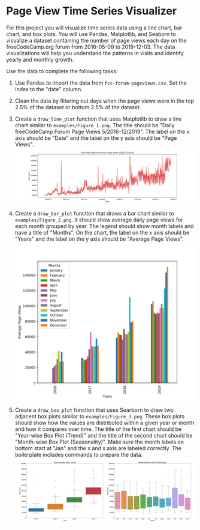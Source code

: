 # Page View Time Series Visualizer

For this project you will visualize time series data using a line chart, bar chart, and box plots. You will use Pandas, Matplotlib, and Seaborn to visualize a dataset containing the number of page views each day on the freeCodeCamp.org forum from 2016-05-09 to 2019-12-03. The data visualizations will help you understand the patterns in visits and identify yearly and monthly growth.

Use the data to complete the following tasks:

   1. Use Pandas to import the data from `fcc-forum-pageviews.csv`. Set the index to the "date" column.
    
   2. Clean the data by filtering out days when the page views were in the top 2.5% of the dataset or bottom 2.5% of the dataset.
    
   3. Create a `draw_line_plot` function that uses Matplotlib to draw a line chart similar to `examples/Figure_1.png`. The title should be "Daily freeCodeCamp Forum Page Views 5/2016-12/2019". The label on the x axis should be "Date" and the label on the y axis should be "Page Views".
![image.png](examples/Figure_1.png)   
    
    
    
   4. Create a `draw_bar_plot` function that draws a bar chart similar to `examples/Figure_2.png`. It should show average daily page views for each month grouped by year. The legend should show month labels and have a title of "Months". On the chart, the label on the x axis should be "Years" and the label on the y axis should be "Average Page Views".
![image-2.png](examples/Figure_2.png)
   
   
   
   5. Create a `draw_box_plot` function that uses Searborn to draw two adjacent box plots similar to `examples/Figure_3.png`. These box plots should show how the values are distributed within a given year or month and how it compares over time. The title of the first chart should be "Year-wise Box Plot (Trend)" and the title of the second chart should be "Month-wise Box Plot (Seasonality)". Make sure the month labels on bottom start at "Jan" and the x and x axis are labeled correctly. The boilerplate includes commands to prepare the data.
![image-3.png](examples/Figure_3.png)
